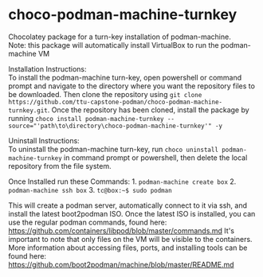 # choco-podman-machine-turnkey
Chocolatey package for a turn-key installation of podman-machine.  
Note: this package will automatically install VirtualBox to run the podman-machine VM

Installation Instructions:  
    To install the podman-machine turn-key, open powershell or command prompt and navigate to the directory where you want the repository files to be downloaded. Then clone the repository using `git clone https://github.com/ttu-capstone-podman/choco-podman-machine-turnkey.git`. Once the repository has been cloned, install the package by running `choco install podman-machine-turnkey --source="'path\to\directory\choco-podman-machine-turnkey'" -y`

Uninstall Instructions:  
    To uninstall the podman-machine turn-key, run `choco uninstall podman-machine-turnkey` in command prompt or powershell, then delete the local repository from the file system.
    
Once Installed run these Commands:
    1. `podman-machine create box`
    2. `podman-machine ssh box`
    3. `tc@box:~$ sudo podman`
    
This will create a podman server, automatically connect to it via ssh, and install the latest boot2podman ISO. Once the latest ISO is installed, you can use the regular podman commands, found here: https://github.com/containers/libpod/blob/master/commands.md
It's important to note that only files on the VM will be visible to the containers. More information about accessing files, ports, and installing tools can be found here: https://github.com/boot2podman/machine/blob/master/README.md
